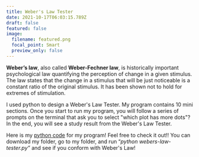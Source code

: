 ```yaml
---
title: Weber's Law Tester
date: 2021-10-17T06:03:15.789Z
draft: false
featured: false
image:
  filename: featured.png
  focal_point: Smart
  preview_only: false
---
```

**Weber’s law**, also called **Weber-Fechner law**, is historically important psychological law quantifying the perception of change in a given stimulus. The law states that the change in a stimulus that will be just noticeable is a constant ratio of the original stimulus. It has been shown not to hold for extremes of stimulation.

I used python to design a Weber's Law Tester. My program contains 10 mini sections. Once you start to run my program, you will follow a series of prompts on the terminal that ask you to select "which plot has more dots"? In the end, you will see a study result from the Weber's Law Tester.

Here is my [python code](https://github.com/tinghanlin/webers-law-tester) for my program! Feel free to check it out!! You can download my folder, go to my folder, and run “*python webers-law-tester.py”* and see if you conform with Weber's Law!